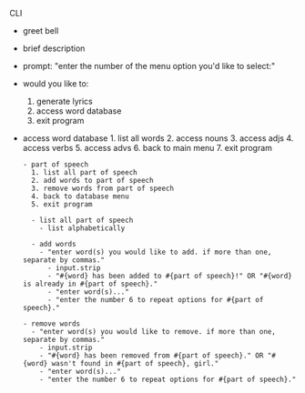 CLI

- greet bell
- brief description
- prompt: "enter the number of the menu option you'd like to select:"
- would you like to:
  1. generate lyrics
  2. access word database
  3. exit program

- access word database
      1. list all words
      2. access nouns
      3. access adjs
      4. access verbs
      5. access advs
      6. back to main menu
      7. exit program

      - part of speech
        1. list all part of speech
        2. add words to part of speech
        3. remove words from part of speech
        4. back to database menu
        5. exit program

        - list all part of speech
          - list alphabetically

        - add words
          - "enter word(s) you would like to add. if more than one, separate by commas."
            - input.strip
            - "#{word} has been added to #{part of speech}!" OR "#{word} is already in #{part of speech}."
            - "enter word(s)..."
            - "enter the number 6 to repeat options for #{part of speech}."

      - remove words
        - "enter word(s) you would like to remove. if more than one, separate by commas."
          - input.strip
          - "#{word} has been removed from #{part of speech}." OR "#{word} wasn't found in #{part of speech}, girl."
          - "enter word(s)..."
          - "enter the number 6 to repeat options for #{part of speech}."
